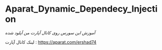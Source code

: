 # Aparat_Dynamic_Dependecy_Injection
*آموزش این سورس روی کانال آپارت من آپلود شده*

لینک کانال آپارت : https://aparat.com/ershad74
